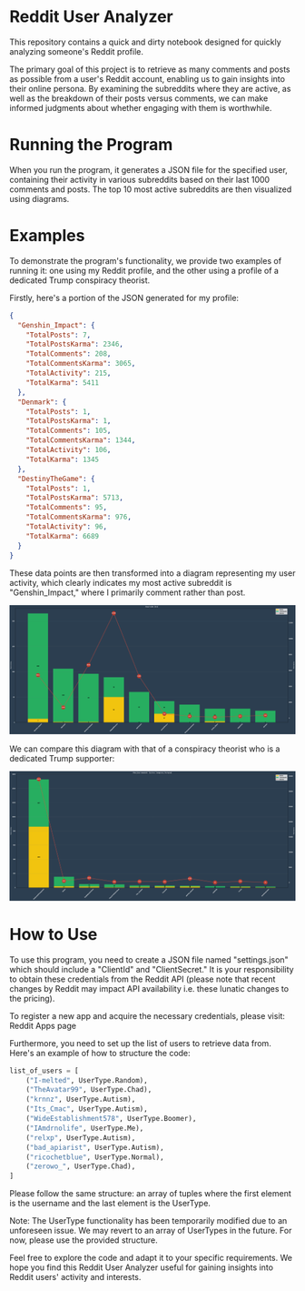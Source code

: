 # Reddit User Analyzer
This repository contains a quick and dirty notebook designed for quickly analyzing someone's Reddit profile.

The primary goal of this project is to retrieve as many comments and posts as possible from a user's Reddit account, enabling us to gain insights into their online persona. By examining the subreddits where they are active, as well as the breakdown of their posts versus comments, we can make informed judgments about whether engaging with them is worthwhile.

# Running the Program
When you run the program, it generates a JSON file for the specified user, containing their activity in various subreddits based on their last 1000 comments and posts. The top 10 most active subreddits are then visualized using diagrams.

# Examples
To demonstrate the program's functionality, we provide two examples of running it: one using my Reddit profile, and the other using a profile of a dedicated Trump conspiracy theorist.

Firstly, here's a portion of the JSON generated for my profile:

```json
{
  "Genshin_Impact": {
    "TotalPosts": 7,
    "TotalPostsKarma": 2346,
    "TotalComments": 208,
    "TotalCommentsKarma": 3065,
    "TotalActivity": 215,
    "TotalKarma": 5411
  },
  "Denmark": {
    "TotalPosts": 1,
    "TotalPostsKarma": 1,
    "TotalComments": 105,
    "TotalCommentsKarma": 1344,
    "TotalActivity": 106,
    "TotalKarma": 1345
  },
  "DestinyTheGame": {
    "TotalPosts": 1,
    "TotalPostsKarma": 5713,
    "TotalComments": 95,
    "TotalCommentsKarma": 976,
    "TotalActivity": 96,
    "TotalKarma": 6689
  }
}
```
These data points are then transformed into a diagram representing my user activity, which clearly indicates my most active subreddit is "Genshin_Impact," where I primarily comment rather than post.

![Diagram over my activity](./docs/IAmdrnolife.png)

We can compare this diagram with that of a conspiracy theorist who is a dedicated Trump supporter:

![Diagram over a Trumpist conspiracy theorist](./docs/Allan_QuartermainSr.png)

# How to Use
To use this program, you need to create a JSON file named "settings.json" which should include a "ClientId" and "ClientSecret." It is your responsibility to obtain these credentials from the Reddit API (please note that recent changes by Reddit may impact API availability i.e. these lunatic changes to the pricing).

To register a new app and acquire the necessary credentials, please visit: Reddit Apps page

Furthermore, you need to set up the list of users to retrieve data from. Here's an example of how to structure the code:

```python
list_of_users = [
    ("I-melted", UserType.Random),
    ("TheAvatar99", UserType.Chad),
    ("krnnz", UserType.Autism),
    ("Its_Cmac", UserType.Autism),
    ("WideEstablishment578", UserType.Boomer),
    ("IAmdrnolife", UserType.Me),
    ("relxp", UserType.Autism),
    ("bad_apiarist", UserType.Autism),
    ("ricochetblue", UserType.Normal),
    ("zerowo_", UserType.Chad),
]
```
Please follow the same structure: an array of tuples where the first element is the username and the last element is the UserType.

Note: The UserType functionality has been temporarily modified due to an unforeseen issue. We may revert to an array of UserTypes in the future. For now, please use the provided structure.

Feel free to explore the code and adapt it to your specific requirements. We hope you find this Reddit User Analyzer useful for gaining insights into Reddit users' activity and interests.